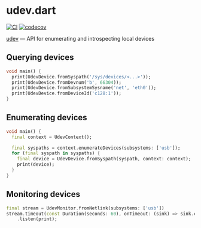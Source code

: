 # udev.dart

[![CI](https://github.com/jpnurmi/udev.dart/workflows/Tests/badge.svg)](https://github.com/jpnurmi/geoclue.dart/actions/workflows/tests.yaml)
[![codecov](https://codecov.io/gh/jpnurmi/udev.dart/branch/main/graph/badge.svg?token=YdlI3jrz92)](https://codecov.io/gh/jpnurmi/udev.dart)

[udev](https://www.freedesktop.org/software/systemd/man/libudev.html) — API for enumerating and introspecting local devices

## Querying devices

```dart
void main() {
  print(UdevDevice.fromSyspath('/sys/devices/<...>'));
  print(UdevDevice.fromDevnum('b', 66304));
  print(UdevDevice.fromSubsystemSysname('net', 'eth0'));
  print(UdevDevice.fromDeviceId('c128:1'));
}
```

## Enumerating devices

```dart
void main() {
  final context = UdevContext();

  final syspaths = context.enumerateDevices(subsystems: ['usb']);
  for (final syspath in syspaths) {
    final device = UdevDevice.fromSyspath(syspath, context: context);
    print(device);
  }
}
```

## Monitoring devices

```dart
final stream = UdevMonitor.fromNetlink(subsystems: ['usb'])
stream.timeout(const Duration(seconds: 60), onTimeout: (sink) => sink.close())
    .listen(print);
```

